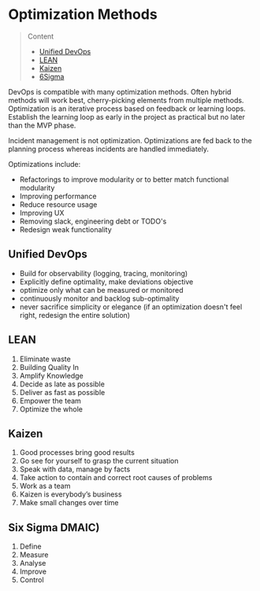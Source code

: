 # Optimization Methods

> Content
> - [Unified DevOps](#unified-devops)
> - [LEAN](#lean)
> - [Kaizen](#kaizen)
> - [6Sigma](#six-sigma-dmaic)


DevOps is compatible with many optimization methods. Often hybrid methods will work best, cherry-picking
elements from multiple methods. Optimization is an iterative process based on feedback or learning loops.
Establish the learning loop as early in the project as practical but no later than the MVP phase.

Incident management is not optimization. Optimizations are fed back to the planning process whereas incidents are handled immediately.  

Optimizations include:
- Refactorings to improve modularity or to better match functional modularity
- Improving performance
- Reduce resource usage
- Improving UX
- Removing slack, engineering debt or TODO's
- Redesign weak functionality

## Unified DevOps

- Build for observability (logging, tracing, monitoring)
- Explicitly define optimality, make deviations objective
- optimize only what can be measured or monitored
- continuously monitor and backlog sub-optimality 
- never sacrifice simplicity or elegance (if an optimization doesn't feel right, redesign the entire solution)

## LEAN

1. Eliminate waste
2. Building Quality In
3. Amplify Knowledge
4. Decide as late as possible
5. Deliver as fast as possible
6. Empower the team
7. Optimize the whole

## Kaizen

1. Good processes bring good results
2. Go see for yourself to grasp the current situation
3. Speak with data, manage by facts
4. Take action to contain and correct root causes of problems
5. Work as a team
6. Kaizen is everybody’s business
7. Make small changes over time

## Six Sigma DMAIC)

1. Define
2. Measure
3. Analyse
4. Improve
5. Control

